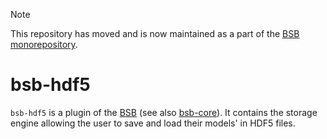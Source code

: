 > [!NOTE]
>
> This repository has moved and is now maintained as a part of the [BSB monorepository](https://github.com/dbbs-lab/bsb).

# bsb-hdf5

`bsb-hdf5` is a plugin of the [BSB](https://github.com/dbbs-lab/bsb) (see also 
[bsb-core](https://github.com/dbbs-lab/bsb-core)). 
It contains the storage engine allowing the user to save and load their models' 
in HDF5 files.
